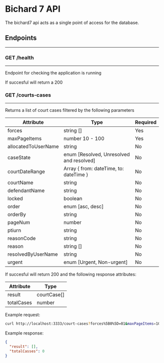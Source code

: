 # Bichard 7 API

The bichard7 api acts as a single point of access for the database.

## Endpoints
---

### GET /health
---

Endpoint for checking the application is running

If succesful will return a 200

### GET /courts-cases
---

Returns a list of court cases filtered by the following parameters

| Attribute           | Type                                     | Required |
| ------------------- | ---------------------------------------- | -------- |
| forces              | string []                                | Yes      |
| maxPageItems        | number 10 - 100                          | Yes      |
| allocatedToUserName | string                                   | No       |
| caseState           | enum [Resolved, Unresolved and resolved] | No       |
| courtDateRange      | Array { from: dateTime, to: dateTime }   | No       |
| courtName           | string                                   | No       |
| defendantName       | string                                   | No       |
| locked              | boolean                                  | No       |
| order               | enum [asc, desc]                         | No       |
| orderBy             | string                                   | No       |
| pageNum             | number                                   | No       |
| ptiurn              | string                                   | No       |
| reasonCode          | string                                   | No       |
| reason              | string []                                | No       |
| resolvedByUserName  | string                                   | No       |
| urgent              | enum [Urgent, Non-urgent]                | No       |

If succesful will return 200 and the following response attributes:

| Attribute  | Type        |
| ---------- | ----------- |
| result     | courtCase[] |
| totalCases | number      |

Example request:

```bash
curl http://localhost:3333/court-cases?forces%5B0%5D=01&maxPageItems=10&allocatedToUserName=username&caseState=Resolved&courtDateRange%5B0%5D%5Bfrom%5D=2023-05-02T15%3A06%3A58.412Z&courtDateRange%5B0%5D%5Bto%5D=2023-05-02T15%3A06%3A58.412Z&courtName=courtName&defendantName=defendantName&locked=false&order=asc&orderBy=defendantName&pageNum=1&ptiurn=ptirun&reasonCode=reason&reasons%5B0%5D=Bails&resolvedByUsername=username&urgent=Urgent
```

Example response:

```json
{
  "result": [],
  "totalCasses": 0
}
```

